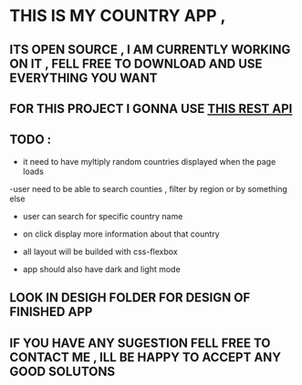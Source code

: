 # THIS IS MY COUNTRY APP , 

## ITS OPEN SOURCE , I AM CURRENTLY WORKING ON IT , FELL FREE TO DOWNLOAD AND USE EVERYTHING YOU WANT

## FOR THIS PROJECT I GONNA USE [THIS REST API](https://restcountries.eu/#api-endpoints-all)

## TODO :

- it need to have myltiply random countries displayed when the page loads

-user need to be able to search counties , filter by region or by something else

- user can search for specific country name

- on click display more information about that country 

- all layout will be builded with css-flexbox

- app should also have dark and light mode

## LOOK IN DESIGH FOLDER FOR DESIGN OF FINISHED APP

## IF YOU HAVE ANY SUGESTION FELL FREE TO CONTACT ME , ILL BE HAPPY TO ACCEPT ANY GOOD SOLUTONS 
